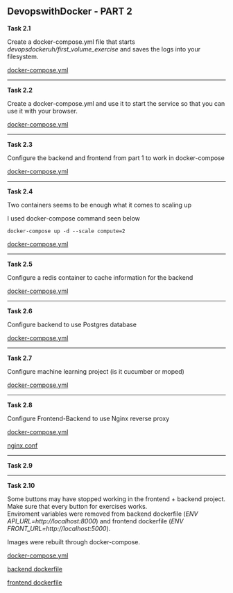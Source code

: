 ## DevopswithDocker - PART 2

**Task 2.1**

Create a docker-compose.yml file that starts *devopsdockeruh/first_volume_exercise* and saves the logs into your filesystem.  

[docker-compose.yml](./2.1/docker-compose.yml)  

____________________________________

**Task 2.2**  

Create a docker-compose.yml and use it to start the service so that you can use it with your browser.  

[docker-compose.yml](./2.2/docker-compose.yml)   
____________________________________

**Task 2.3**  

Configure the backend and frontend from part 1 to work in docker-compose  

[docker-compose.yml](./2.3/docker-compose.yml)  

____________________________________

**Task 2.4**  

Two containers seems to be enough what it comes to scaling up

I used docker-compose command seen below  

`docker-compose up -d --scale compute=2`  

[docker-compose.yml](./2.4/docker-compose.yml)

____________________________________

**Task 2.5**  

Configure a redis container to cache information for the backend  

[docker-compose.yml](./2.5/docker-compose.yml)  

____________________________________

**Task 2.6**

Configure backend to use Postgres database

[docker-compose.yml](./2.6/docker-compose.yml)  
____________________________________

**Task 2.7**  

Configure machine learning project (is it cucumber or moped)

[docker-compose.yml](./2.7/docker-compose.yml)  
____________________________________

**Task 2.8**  

Configure Frontend-Backend to use Nginx reverse proxy

[docker-compose.yml](./2.8/docker-compose.yml) 

[nginx.conf](./2.8/nginx.conf) 

____________________________________

**Task 2.9**  

____________________________________

**Task 2.10**  

Some buttons may have stopped working in the frontend + backend project. Make sure that every button for exercises works.  
Enviroment variables were removed from backend dockerfile (_ENV API_URL=http://localhost:8000_) and frontend dockerfile (_ENV FRONT_URL=http://localhost:5000_).   

Images were rebuilt through docker-compose.  

[docker-compose.yml](./2.10/docker-compose.yml) 

[backend dockerfile](./2.10/dockerfile/backend/dockerfile)  

[frontend dockerfile](./2.10/dockerfile/frontend/dockerfile)  

 
